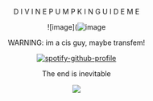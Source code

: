 <div align="center">

D I V I N E   P U M P K I N   G U I D E   M E 
 
 ![image](![image](https://github.com/user-attachments/assets/f5848caa-c1d7-4480-a759-9e255286500c)


WARNING: im a cis guy, maybe transfem!

[![spotify-github-profile](https://spotify-github-profile.kittinanx.com/api/view?uid=31usv2agjy2dc2ibjpln5faphf7y&cover_image=true&theme=natemoo-re&show_offline=false&background_color=121212&interchange=false&bar_color=ADD8E6&bar_color_cover=false)](https://github.com/kittinan/spotify-github-profile)


The end is inevitable

![](https://komarev.com/ghpvc/?username=HeavenPiercehim&+color=blue&label=Guests)



</div>

